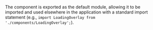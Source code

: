 The component is exported as the default module, allowing it to be imported and used elsewhere in the application with a standard import statement (e.g., `import LoadingOverlay from './components/LoadingOverlay';`).
